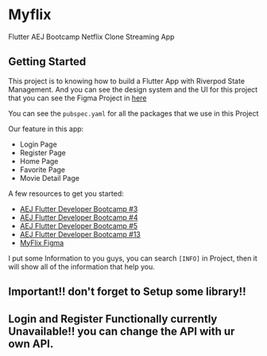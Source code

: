 # Myflix

Flutter AEJ Bootcamp Netflix Clone Streaming App

## Getting Started

This project is to knowing how to build a Flutter App with Riverpod State Management. And you can see the design system and the UI for this project that you can see the Figma Project in [here](https://www.figma.com/file/yS41uaQvwOuuBTf8y7oKLA/Myflix?type=design&node-id=901%3A285&mode=design&t=4bdNMtBhORFgdj4y-1)

You can see the `pubspec.yaml` for all the packages that we use in this Project

Our feature in this app:
- Login Page
- Register Page
- Home Page
- Favorite Page
- Movie Detail Page

A few resources to get you started:

- [AEJ Flutter Developer Bootcamp #3](https://docs.google.com/presentation/d/1rx3ZBqbLv3xjBryFsLT2XsTzVlgIo4QYPHlvqR_1VrY/edit?usp=drive_link)
- [AEJ Flutter Developer Bootcamp #4](https://docs.google.com/presentation/d/1rkLiKQVQKwu2gAt_YRFd3MH7MMVnYq_QA3C_tF_PKeM/edit?usp=drive_link)
- [AEJ Flutter Developer Bootcamp #5](https://docs.google.com/presentation/d/14lD-ScV2mHveI9T-d8cZ3F7ttxN5NvF5AaojB_UFkvo/edit?usp=drive_link)
- [AEJ Flutter Developer Bootcamp #13](https://docs.google.com/presentation/d/1ePAvNp5MouMXfSNTB0L_wvzknIk3PwW5enUB6CIZ-Vc/edit?usp=drive_link)
- [MyFlix Figma](https://www.figma.com/file/yS41uaQvwOuuBTf8y7oKLA/Myflix?type=design&node-id=901%3A285&mode=design&t=4bdNMtBhORFgdj4y-1)

I put some Information to you guys, you can search `[INFO]` in Project, then it will show all of the information that help you.

## Important!! don't forget to Setup some library!!
## Login and Register Functionally currently Unavailable!! you can change the API with ur own API.

